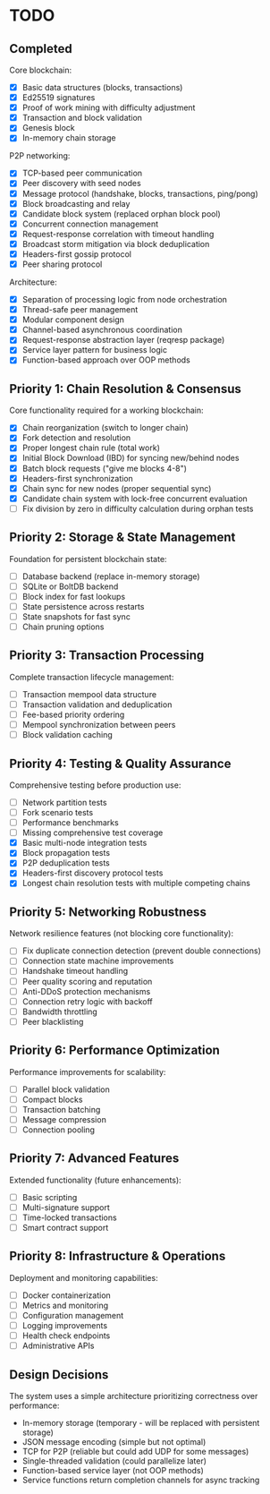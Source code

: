 # TODO

## Completed

Core blockchain:
- [x] Basic data structures (blocks, transactions)
- [x] Ed25519 signatures
- [x] Proof of work mining with difficulty adjustment
- [x] Transaction and block validation
- [x] Genesis block
- [x] In-memory chain storage

P2P networking:
- [x] TCP-based peer communication
- [x] Peer discovery with seed nodes
- [x] Message protocol (handshake, blocks, transactions, ping/pong)
- [x] Block broadcasting and relay
- [x] Candidate block system (replaced orphan block pool)
- [x] Concurrent connection management
- [x] Request-response correlation with timeout handling
- [x] Broadcast storm mitigation via block deduplication
- [x] Headers-first gossip protocol
- [x] Peer sharing protocol

Architecture:
- [x] Separation of processing logic from node orchestration
- [x] Thread-safe peer management
- [x] Modular component design
- [x] Channel-based asynchronous coordination
- [x] Request-response abstraction layer (reqresp package)
- [x] Service layer pattern for business logic
- [x] Function-based approach over OOP methods

## Priority 1: Chain Resolution & Consensus

Core functionality required for a working blockchain:

- [x] Chain reorganization (switch to longer chain)
- [x] Fork detection and resolution
- [x] Proper longest chain rule (total work)
- [x] Initial Block Download (IBD) for syncing new/behind nodes
- [x] Batch block requests ("give me blocks 4-8")
- [x] Headers-first synchronization
- [x] Chain sync for new nodes (proper sequential sync)
- [x] Candidate chain system with lock-free concurrent evaluation
- [ ] Fix division by zero in difficulty calculation during orphan tests

## Priority 2: Storage & State Management

Foundation for persistent blockchain state:

- [ ] Database backend (replace in-memory storage)
- [ ] SQLite or BoltDB backend
- [ ] Block index for fast lookups
- [ ] State persistence across restarts
- [ ] State snapshots for fast sync
- [ ] Chain pruning options

## Priority 3: Transaction Processing

Complete transaction lifecycle management:

- [ ] Transaction mempool data structure
- [ ] Transaction validation and deduplication
- [ ] Fee-based priority ordering
- [ ] Mempool synchronization between peers
- [ ] Block validation caching

## Priority 4: Testing & Quality Assurance

Comprehensive testing before production use:

- [ ] Network partition tests
- [ ] Fork scenario tests
- [ ] Performance benchmarks
- [ ] Missing comprehensive test coverage
- [x] Basic multi-node integration tests
- [x] Block propagation tests
- [x] P2P deduplication tests
- [x] Headers-first discovery protocol tests
- [x] Longest chain resolution tests with multiple competing chains

## Priority 5: Networking Robustness

Network resilience features (not blocking core functionality):

- [ ] Fix duplicate connection detection (prevent double connections)
- [ ] Connection state machine improvements
- [ ] Handshake timeout handling
- [ ] Peer quality scoring and reputation
- [ ] Anti-DDoS protection mechanisms
- [ ] Connection retry logic with backoff
- [ ] Bandwidth throttling
- [ ] Peer blacklisting

## Priority 6: Performance Optimization

Performance improvements for scalability:

- [ ] Parallel block validation
- [ ] Compact blocks
- [ ] Transaction batching
- [ ] Message compression
- [ ] Connection pooling

## Priority 7: Advanced Features

Extended functionality (future enhancements):

- [ ] Basic scripting
- [ ] Multi-signature support
- [ ] Time-locked transactions
- [ ] Smart contract support

## Priority 8: Infrastructure & Operations

Deployment and monitoring capabilities:

- [ ] Docker containerization
- [ ] Metrics and monitoring
- [ ] Configuration management
- [ ] Logging improvements
- [ ] Health check endpoints
- [ ] Administrative APIs

## Design Decisions

The system uses a simple architecture prioritizing correctness over performance:
- In-memory storage (temporary - will be replaced with persistent storage)
- JSON message encoding (simple but not optimal)
- TCP for P2P (reliable but could add UDP for some messages)
- Single-threaded validation (could parallelize later)
- Function-based service layer (not OOP methods)
- Service functions return completion channels for async tracking
